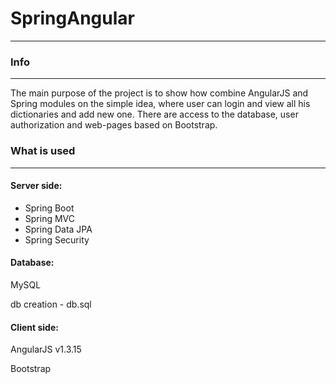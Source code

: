 # SpringAngular
---------------------

### Info
---------------------

The main purpose of the project is to show how combine AngularJS and Spring modules on the simple idea, where user can login and view all his dictionaries and add new one. There are access to the database, user authorization and web-pages based on Bootstrap.  

### What is used
---------------------

#### Server side:
* Spring Boot
* Spring MVC
* Spring Data JPA
* Spring Security

#### Database:
   MySQL
  
   db creation - db.sql
  
#### Client side:
  AngularJS v1.3.15
  
  Bootstrap
